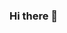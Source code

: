 ### Hi there 👋

<!--
**gomeslucasm/gomeslucasm** is a ✨ _special_ ✨ repository because its `README.md` (this file) appears on your GitHub profile.

Here are some ideas to get you started:

[<img src="https://img.shields.io/badge/linkedin-%230077B5.svg?&style=for-the-badge&logo=linkedin&logoColor=white" />]

- 🔭 I’m currently working on ...
- 🌱 I’m currently learning ...
- 👯 I’m looking to collaborate on ...
- 🤔 I’m looking for help with ...
- 💬 Ask me about ...
- 📫 How to reach me: ...
- 😄 Pronouns: ...
- ⚡ Fun fact: ...
-->
